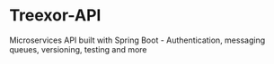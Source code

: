 # Treexor-API
Microservices API built with Spring Boot - Authentication, messaging queues, versioning, testing and more
